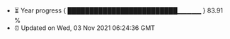 - ⏳ Year progress { █████████████████████████▁▁▁▁▁ } 83.91 %
- ⏰ Updated on Wed, 03 Nov 2021 06:24:36 GMT

